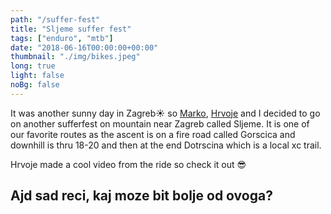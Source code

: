 ```yaml
---
path: "/suffer-fest"
title: "Sljeme suffer fest"
tags: ["enduro", "mtb"]
date: "2018-06-16T00:00:00+00:00"
thumbnail: "./img/bikes.jpeg"
long: true
light: false
noBg: false
---
```


It was another sunny day in Zagreb☀️ so [Marko](http://markohrastovec.com), [Hrvoje](http://www.hrvojemihajlic.com/) and I decided to go on another sufferfest on mountain near Zagreb called Sljeme. It is one of our favorite routes as the ascent is on a fire road called Gorscica and downhill is thru 18-20 and then at the end Dotrscina which is a local xc trail. 

Hrvoje made a cool video from the ride so check it out 😎

<youtube url="https://www.youtube.com/embed/YTDNIc3HEWM"></youtube>
## Ajd sad reci, kaj moze bit bolje od ovoga?
<strava url="https://www.strava.com/activities/1597014948/embed/59b7ae50bc306e39139bcacdbe3cb9ce92e62e14"></strava>



